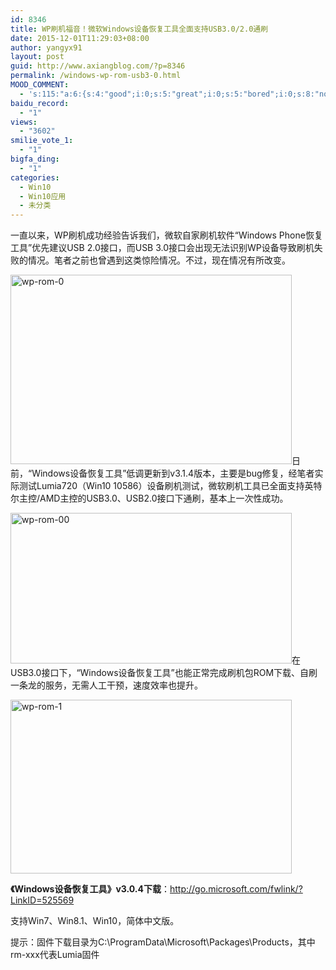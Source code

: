 ```yaml
---
id: 8346
title: WP刷机福音！微软Windows设备恢复工具全面支持USB3.0/2.0通刷
date: 2015-12-01T11:29:03+08:00
author: yangyx91
layout: post
guid: http://www.axiangblog.com/?p=8346
permalink: /windows-wp-rom-usb3-0.html
MOOD_COMMENT:
  - 's:115:"a:6:{s:4:"good";i:0;s:5:"great";i:0;s:5:"bored";i:0;s:8:"nonsense";i:0;s:13:"notunderstand";i:0;s:7:"passing";i:0;}";'
baidu_record:
  - "1"
views:
  - "3602"
smilie_vote_1:
  - "1"
bigfa_ding:
  - "1"
categories:
  - Win10
  - Win10应用
  - 未分类
---
```

一直以来，WP刷机成功经验告诉我们，微软自家刷机软件“Windows Phone恢复工具”优先建议USB 2.0接口，而USB 3.0接口会出现无法识别WP设备导致刷机失败的情况。笔者之前也曾遇到这类惊险情况。不过，现在情况有所改变。

<a href="http://www.axiangblog.com/wp-content/uploads/2015/12/wp-rom-0.jpg" target="_blank"  rel="nofollow" ><img loading="lazy" class="aligncenter size-full wp-image-8348" src="http://www.axiangblog.com/wp-content/uploads/2015/12/wp-rom-0.jpg" alt="wp-rom-0" width="450" height="303" /></a><!--more-->日前，“Windows设备恢复工具”低调更新到v3.1.4版本，主要是bug修复，经笔者实际测试Lumia720（Win10 10586）设备刷机测试，微软刷机工具已全面支持英特尔主控/AMD主控的USB3.0、USB2.0接口下通刷，基本上一次性成功。

<a href="http://www.axiangblog.com/wp-content/uploads/2015/12/wp-rom-00.jpg" target="_blank"  rel="nofollow" ><img loading="lazy" class="aligncenter size-full wp-image-8347" src="http://www.axiangblog.com/wp-content/uploads/2015/12/wp-rom-00.jpg" alt="wp-rom-00" width="450" height="241" /></a>在USB3.0接口下，“Windows设备恢复工具”也能正常完成刷机包ROM下载、自刷一条龙的服务，无需人工干预，速度效率也提升。

<a href="http://www.axiangblog.com/wp-content/uploads/2015/12/wp-rom-1.jpg" target="_blank"  rel="nofollow" ><img loading="lazy" class="aligncenter size-full wp-image-8349" src="http://www.axiangblog.com/wp-content/uploads/2015/12/wp-rom-1.jpg" alt="wp-rom-1" width="450" height="278" /></a>

**《Windows设备恢复工具》v3.0.4下载**：<a title="" href="http://go.microsoft.com/fwlink/?LinkID=525569" target="_blank" data-slimstat-type="0" data-slimstat-callback="false" data-slimstat-tracking="true" data-original-title="" rel="nofollow" >http://go.microsoft.com/fwlink/?LinkID=525569</a>

支持Win7、Win8.1、Win10，简体中文版。

提示：固件下载目录为C:\ProgramData\Microsoft\Packages\Products，其中rm-xxx代表Lumia固件